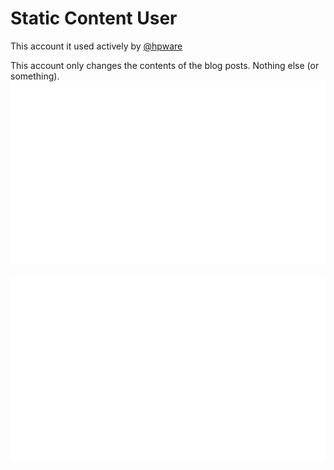 # Static Content User
This account it used actively by [@hpware](https://github.com/hpware)

This account only changes the contents of the blog posts. Nothing else (or something).
![](https://raw.githubusercontent.com/static-content/gitstats/master/generated/overview.svg#gh-dark-mode-only)&nbsp;
![](https://raw.githubusercontent.com/static-content/gitstats/master/generated/languages.svg#gh-dark-mode-only)
